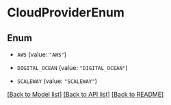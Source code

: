# CloudProviderEnum

## Enum


* `AWS` (value: `"AWS"`)

* `DIGITAL_OCEAN` (value: `"DIGITAL_OCEAN"`)

* `SCALEWAY` (value: `"SCALEWAY"`)


[[Back to Model list]](../README.md#documentation-for-models) [[Back to API list]](../README.md#documentation-for-api-endpoints) [[Back to README]](../README.md)


